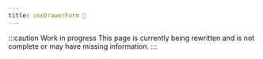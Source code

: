 ```yaml
---
title: useDrawerForm 🚧
---
```


:::caution Work in progress
This page is currently being rewritten and is not complete or may have missing information.
:::